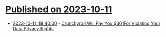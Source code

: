 # [Published on 2023-10-11](index.md)

* [2023-10-11, 18:40:00](https://tech.slashdot.org/story/23/10/11/1612222/crunchyroll-will-pay-you-30-for-violating-your-data-privacy-rights?utm_source=rss1.0mainlinkanon&utm_medium=feed) - [Crunchyroll Will Pay You $30 For Violating Your Data Privacy Rights](https://tech.slashdot.org/story/23/10/11/1612222/crunchyroll-will-pay-you-30-for-violating-your-data-privacy-rights?utm_source=rss1.0mainlinkanon&utm_medium=feed)
